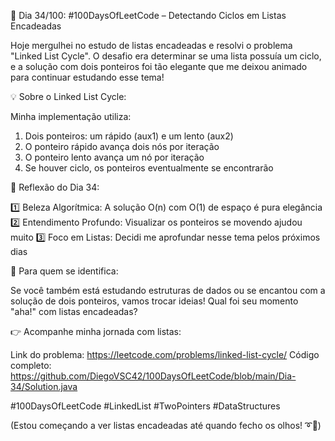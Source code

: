 🚀 Dia 34/100: #100DaysOfLeetCode – Detectando Ciclos em Listas Encadeadas

Hoje mergulhei no estudo de listas encadeadas e resolvi o problema "Linked List Cycle". O desafio era determinar se uma lista possuía um ciclo, e a solução com dois ponteiros foi tão elegante que me deixou animado para continuar estudando esse tema!

💡 Sobre o Linked List Cycle:

Minha implementação utiliza:

1. Dois ponteiros: um rápido (aux1) e um lento (aux2)
2. O ponteiro rápido avança dois nós por iteração
3. O ponteiro lento avança um nó por iteração
4. Se houver ciclo, os ponteiros eventualmente se encontrarão

🌟 Reflexão do Dia 34:

1️⃣ Beleza Algorítmica: A solução O(n) com O(1) de espaço é pura elegância
2️⃣ Entendimento Profundo: Visualizar os ponteiros se movendo ajudou muito
3️⃣ Foco em Listas: Decidi me aprofundar nesse tema pelos próximos dias

📌 Para quem se identifica:

Se você também está estudando estruturas de dados ou se encantou com a solução de dois ponteiros, vamos trocar ideias! Qual foi seu momento "aha!" com listas encadeadas?

👉 Acompanhe minha jornada com listas:

Link do problema: https://leetcode.com/problems/linked-list-cycle/
Código completo: https://github.com/DiegoVSC42/100DaysOfLeetCode/blob/main/Dia-34/Solution.java

#100DaysOfLeetCode #LinkedList #TwoPointers #DataStructures

(Estou começando a ver listas encadeadas até quando fecho os olhos! ➰🔗)
